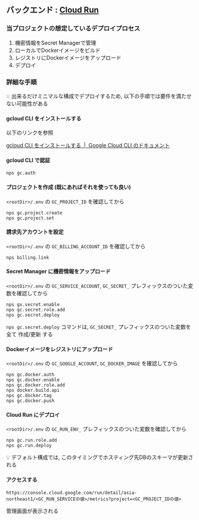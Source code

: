 ## バックエンド : [Cloud Run](https://cloud.google.com/run?hl=ja)

### 当プロジェクトの想定しているデプロイプロセス

1. 機密情報をSecret Managerで管理
2. ローカルでDockerイメージをビルド
3. レジストリにDockerイメージをアップロード
4. デプロイ

### 詳細な手順

💡 出来るだけミニマルな構成でデプロイするため, 以下の手順では要件を満たせない可能性がある

#### gcloud CLI をインストールする

以下のリンクを参照

[gcloud CLI をインストールする  |  Google Cloud CLI のドキュメント](https://cloud.google.com/sdk/docs/install?hl=ja)

#### gcloud CLI で認証

```
nps gc.auth
```

#### プロジェクトを作成 (既にあればそれを使っても良い)

`<rootDir>/.env` の `GC_PROJECT_ID` を確認してから

```
nps gc.project.create
nps gc.project.set
```

#### 請求先アカウントを設定

`<rootDir>/.env` の `GC_BILLING_ACCOUNT_ID` を確認してから

```
nps billing.link
```

#### Secret Manager に機密情報をアップロード

`<rootDir>/.env` の `GC_SERVICE_ACCOUNT`, `GC_SECRET_` プレフィックスのついた変数を確認してから

```
nps gx.secret.enable
nps gc.secret.role.add
nps gc.secret.deploy
```

`nps gc.secret.deploy` コマンドは, `GC_SECRET_` プレフィックスのついた変数を全て 作成/更新 する

#### Dockerイメージをレジストリにアップロード

`<rootDir>/.env` の `GC_GOOGLE_ACCOUNT`, `GC_DOCKER_IMAGE` を確認してから

```
nps gc.docker.auth
nps gc.docker.enable
nps gc.docker.role.add
nps docker.build.api
nps gc.docker.tag
nps gc.docker.push
```

#### Cloud Run にデプロイ

`<rootDir>/.env` の `GC_RUN_ENV_` プレフィックスのついた変数を確認してから

```
nps gc.run.role.add
nps gc.run.deploy
```

💡 デフォルト構成では, このタイミングでホスティング先DBのスキーマが更新される

#### アクセスする

`https://console.cloud.google.com/run/detail/asia-northeast1/<GC_RUN_SERVICEの値>/metrics?project=<GC_PROJECT_IDの値>`

管理画面が表示される
